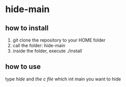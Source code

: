 # hide-main
## how to install
1. git clone the repository to your HOME folder
2. call the folder: hide-main
3. inside the folder, execute ./install
## how to use
type *hide* and *the c file* which int main you want to hide
